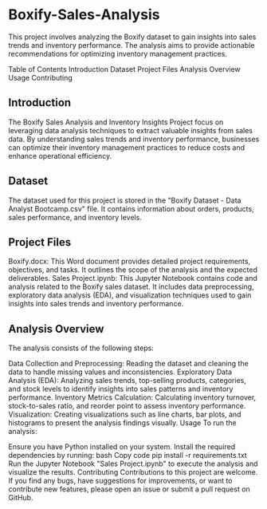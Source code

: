 # Boxify-Sales-Analysis

This project involves analyzing the Boxify dataset to gain insights into sales trends and inventory performance. The analysis aims to provide actionable recommendations for optimizing inventory management practices.

Table of Contents
Introduction
Dataset
Project Files
Analysis Overview
Usage
Contributing

## Introduction
The Boxify Sales Analysis and Inventory Insights Project focus on leveraging data analysis techniques to extract valuable insights from sales data. By understanding sales trends and inventory performance, businesses can optimize their inventory management practices to reduce costs and enhance operational efficiency.

## Dataset
The dataset used for this project is stored in the "Boxify Dataset - Data Analyst Bootcamp.csv" file. It contains information about orders, products, sales performance, and inventory levels.

## Project Files
Boxify.docx: This Word document provides detailed project requirements, objectives, and tasks. It outlines the scope of the analysis and the expected deliverables. Sales Project.ipynb: This Jupyter Notebook contains code and analysis related to the Boxify sales dataset. It includes data preprocessing, exploratory data analysis (EDA), and visualization techniques used to gain insights into sales trends and inventory performance.

## Analysis Overview
The analysis consists of the following steps:

Data Collection and Preprocessing: Reading the dataset and cleaning the data to handle missing values and inconsistencies. Exploratory Data Analysis (EDA): Analyzing sales trends, top-selling products, categories, and stock levels to identify insights into sales patterns and inventory performance. Inventory Metrics Calculation: Calculating inventory turnover, stock-to-sales ratio, and reorder point to assess inventory performance. Visualization: Creating visualizations such as line charts, bar plots, and histograms to present the analysis findings visually. Usage To run the analysis:

Ensure you have Python installed on your system. Install the required dependencies by running: bash Copy code pip install -r requirements.txt Run the Jupyter Notebook "Sales Project.ipynb" to execute the analysis and visualize the results. Contributing Contributions to this project are welcome. If you find any bugs, have suggestions for improvements, or want to contribute new features, please open an issue or submit a pull request on GitHub.
